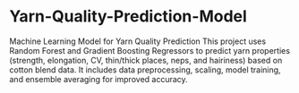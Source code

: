 # Yarn-Quality-Prediction-Model
Machine Learning Model for Yarn Quality Prediction This project uses Random Forest and Gradient Boosting Regressors to predict yarn properties (strength, elongation, CV, thin/thick places, neps, and hairiness) based on cotton blend data. It includes data preprocessing, scaling, model training, and ensemble averaging for improved accuracy.
